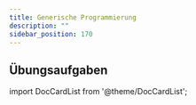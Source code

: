 ```yaml
---
title: Generische Programmierung
description: ""
sidebar_position: 170
---
```


## Übungsaufgaben
import DocCardList from '@theme/DocCardList';

<DocCardList />